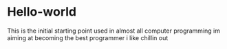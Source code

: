 # Hello-world
This is the initial starting point used in almost all computer  programming
im aiming at becoming the best programmer
i like chillin out
